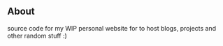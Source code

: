 ## About
source code for my WIP personal website for to host blogs, projects and other random stuff :)

